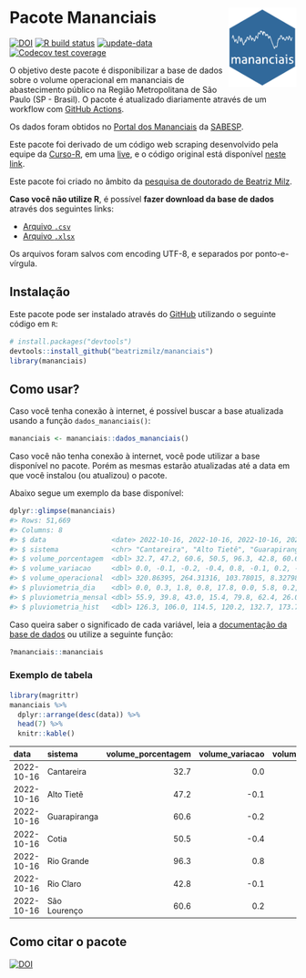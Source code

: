 
<!-- README.md is generated from README.Rmd. Please edit that file -->

# Pacote Mananciais <img src="man/figures/hexlogo.png" align="right" width = "120px"/>

<!-- badges: start -->

[![DOI](https://zenodo.org/badge/DOI/10.5281/zenodo.4733056.svg)](https://doi.org/10.5281/zenodo.4733056)
[![R build
status](https://github.com/beatrizmilz/mananciais/workflows/R-CMD-check/badge.svg)](https://github.com/beatrizmilz/mananciais/actions)
[![update-data](https://github.com/beatrizmilz/mananciais/actions/workflows/2-update_data.yaml/badge.svg)](https://github.com/beatrizmilz/mananciais/actions/workflows/2-update_data.yaml)
[![Codecov test
coverage](https://codecov.io/gh/beatrizmilz/mananciais/branch/master/graph/badge.svg)](https://codecov.io/gh/beatrizmilz/mananciais?branch=master)
<!-- badges: end -->

O objetivo deste pacote é disponibilizar a base de dados sobre o volume
operacional em mananciais de abastecimento público na Região
Metropolitana de São Paulo (SP - Brasil). O pacote é atualizado
diariamente através de um workflow com [GitHub
Actions](https://github.com/beatrizmilz/mananciais/actions).

Os dados foram obtidos no [Portal dos
Mananciais](http://mananciais.sabesp.com.br/Situacao) da
[SABESP](http://site.sabesp.com.br/site/Default.aspx).

Este pacote foi derivado de um código web scraping desenvolvido pela
equipe da [Curso-R](https://www.curso-r.com/), em uma
[live](https://youtu.be/jvZIxrMmOcQ), e o código original está
disponível [neste
link](https://github.com/curso-r/lives/blob/master/drafts/20200730_scraper_sabesp.R).

Este pacote foi criado no âmbito da [pesquisa de doutorado de Beatriz
Milz](https://beatrizmilz.github.io/tese/).

**Caso você não utilize R**, é possível **fazer download da base de
dados** através dos seguintes links:

-   [Arquivo
    `.csv`](https://github.com/beatrizmilz/mananciais/raw/master/inst/extdata/mananciais.csv)
-   [Arquivo
    `.xlsx`](https://github.com/beatrizmilz/mananciais/blob/master/inst/extdata/mananciais.xlsx?raw=true)

Os arquivos foram salvos com encoding UTF-8, e separados por
ponto-e-vírgula.

## Instalação

Este pacote pode ser instalado através do [GitHub](https://github.com/)
utilizando o seguinte código em `R`:

``` r
# install.packages("devtools")
devtools::install_github("beatrizmilz/mananciais")
library(mananciais)
```

## Como usar?

Caso você tenha conexão à internet, é possível buscar a base atualizada
usando a função `dados_mananciais()`:

``` r
mananciais <- mananciais::dados_mananciais() 
```

Caso você não tenha conexão à internet, você pode utilizar a base
disponível no pacote. Porém as mesmas estarão atualizadas até a data em
que você instalou (ou atualizou) o pacote.

Abaixo segue um exemplo da base disponível:

``` r
dplyr::glimpse(mananciais)
#> Rows: 51,669
#> Columns: 8
#> $ data                <date> 2022-10-16, 2022-10-16, 2022-10-16, 2022-10-16, 2…
#> $ sistema             <chr> "Cantareira", "Alto Tietê", "Guarapiranga", "Cotia…
#> $ volume_porcentagem  <dbl> 32.7, 47.2, 60.6, 50.5, 96.3, 42.8, 60.6, 32.7, 47…
#> $ volume_variacao     <dbl> 0.0, -0.1, -0.2, -0.4, 0.8, -0.1, 0.2, -0.1, -0.1,…
#> $ volume_operacional  <dbl> 320.86395, 264.31316, 103.78015, 8.32798, 108.0328…
#> $ pluviometria_dia    <dbl> 0.0, 0.3, 1.8, 0.8, 17.8, 0.0, 5.8, 0.2, 1.1, 3.0,…
#> $ pluviometria_mensal <dbl> 55.9, 39.8, 43.0, 15.4, 79.8, 62.4, 26.0, 55.9, 39…
#> $ pluviometria_hist   <dbl> 126.3, 106.0, 114.5, 120.2, 132.7, 173.7, 141.2, 1…
```

Caso queira saber o significado de cada variável, leia a [documentação
da base de
dados](https://beatrizmilz.github.io/mananciais/reference/mananciais.html)
ou utilize a seguinte função:

``` r
?mananciais::mananciais
```

### Exemplo de tabela

``` r
library(magrittr)
mananciais %>% 
  dplyr::arrange(desc(data)) %>% 
  head(7) %>%
  knitr::kable()
```

| data       | sistema      | volume_porcentagem | volume_variacao | volume_operacional | pluviometria_dia | pluviometria_mensal | pluviometria_hist |
|:-----------|:-------------|-------------------:|----------------:|-------------------:|-----------------:|--------------------:|------------------:|
| 2022-10-16 | Cantareira   |               32.7 |             0.0 |          320.86395 |              0.0 |                55.9 |             126.3 |
| 2022-10-16 | Alto Tietê   |               47.2 |            -0.1 |          264.31316 |              0.3 |                39.8 |             106.0 |
| 2022-10-16 | Guarapiranga |               60.6 |            -0.2 |          103.78015 |              1.8 |                43.0 |             114.5 |
| 2022-10-16 | Cotia        |               50.5 |            -0.4 |            8.32798 |              0.8 |                15.4 |             120.2 |
| 2022-10-16 | Rio Grande   |               96.3 |             0.8 |          108.03289 |             17.8 |                79.8 |             132.7 |
| 2022-10-16 | Rio Claro    |               42.8 |            -0.1 |            5.85525 |              0.0 |                62.4 |             173.7 |
| 2022-10-16 | São Lourenço |               60.6 |             0.2 |           53.81628 |              5.8 |                26.0 |             141.2 |

## Como citar o pacote

[![DOI](https://zenodo.org/badge/DOI/10.5281/zenodo.4733056.svg)](https://doi.org/10.5281/zenodo.4733056)

